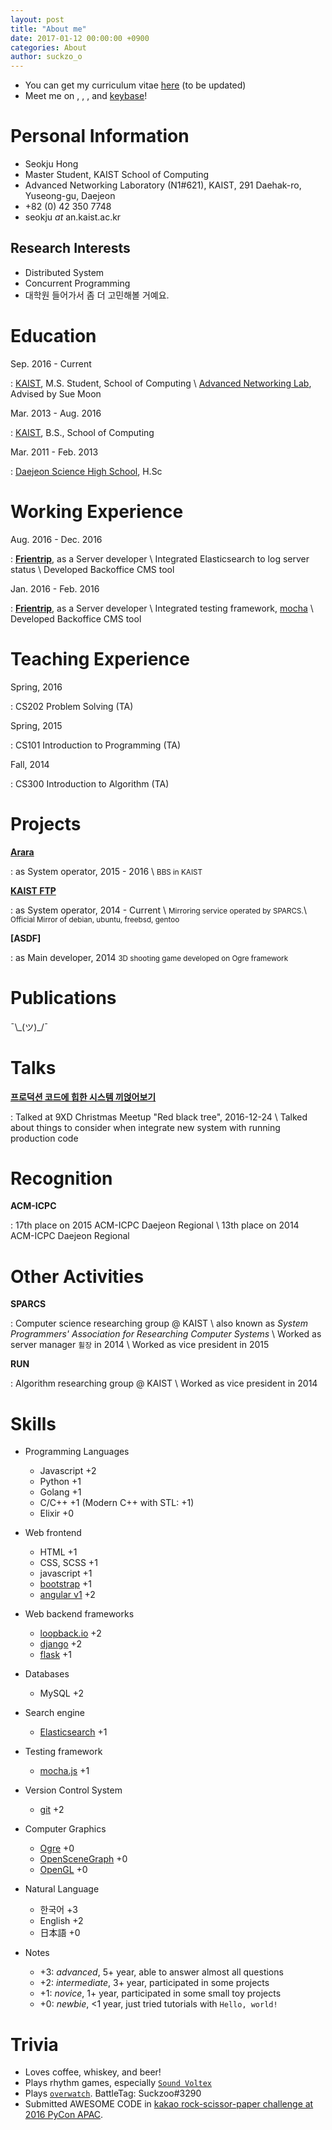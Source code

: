 ```yaml
---
layout: post
title: "About me"
date: 2017-01-12 00:00:00 +0900
categories: About
author: suckzo_o
---
```


- You can get my curriculum vitae [here](#) (to be updated)
- Meet me on [<i class="fa fa-twitter"></i>](https://twitter.com/suckzo_p),
 [<i class="fa fa-facebook"></i>](https://fb.me/suckzoo),
 [<i class="fa fa-github"></i>](https://github.com/suckzoo),
 and [keybase](https://keybase.io/suckzoo)!

# Personal Information
- Seokju Hong
- Master Student, KAIST School of Computing
- <i class="fa fa-building"></i> Advanced Networking Laboratory (N1#621), KAIST, 291 Daehak-ro, Yuseong-gu, Daejeon 
- <i class="fa fa-phone"></i> +82 (0) 42 350 7748
- <i class="fa fa-envelope-o"></i> seokju _at_ an.kaist.ac.kr

## Research Interests
- Distributed System
- Concurrent Programming
- 대학원 들어가서 좀 더 고민해볼 거예요.

# Education

Sep. 2016 - Current

: [KAIST](https://kaist.edu), M.S. Student, School of Computing \\
[Advanced Networking Lab](https://an.kaist.ac.kr), Advised by Sue Moon

Mar. 2013 - Aug. 2016

: [KAIST](https://kaist.edu), B.S., School of Computing

Mar. 2011 - Feb. 2013

: [Daejeon Science High School](https://djs.hs.kr), H.Sc

# Working Experience
Aug. 2016 - Dec. 2016

: **[Frientrip](https://frip.co.kr)**, as a Server developer \\
Integrated Elasticsearch to log server status \\
Developed Backoffice CMS tool

Jan. 2016 - Feb. 2016

: **[Frientrip](https://frip.co.kr)**, as a Server developer \\
Integrated testing framework, [mocha](https://mochajs.org/) \\
Developed Backoffice CMS tool

# Teaching Experience
Spring, 2016

: CS202 Problem Solving (TA)

Spring, 2015

: CS101 Introduction to Programming (TA)

Fall, 2014

: CS300 Introduction to Algorithm (TA)

# Projects
**[Arara](http://ara.kaist.ac.kr)**

: as System operator, 2015 - 2016 \\
<small>BBS in KAIST</small>

**[KAIST FTP](http://ftp.kaist.ac.kr)**

: as System operator, 2014 - Current \\
<small>Mirroring service operated by SPARCS.</small>\\
<small>Official Mirror of debian, ubuntu, freebsd, gentoo</small>

**[ASDF]** [<i class="fa fa-github"></i>](https://github.com/suckzoo/asdf)

: as Main developer, 2014
<small>3D shooting game developed on Ogre framework</small>

# Publications
¯\\\_(ツ)\_/¯

# Talks
**[프로덕션 코드에 힙한 시스템 끼얹어보기](http://www.slideshare.net/SeokJuHong/ss-70427429)**

: Talked at 9XD Christmas Meetup "Red black tree", 2016-12-24 \\
Talked about things to consider when integrate new system with running production code

# Recognition
**ACM-ICPC**

: 17th place on 2015 ACM-ICPC Daejeon Regional \\
13th place on 2014 ACM-ICPC Daejeon Regional 

# Other Activities
**SPARCS**

: Computer science researching group @ KAIST \\
also known as _System Programmers' Association for Researching Computer Systems_ \\
Worked as server manager `휠장` in 2014 \\
Worked as vice president in 2015

**RUN**

: Algorithm researching group @ KAIST \\
Worked as vice president in 2014


# Skills
- Programming Languages
  - Javascript +2
  - Python +1
  - Golang +1
  - C/C++ +1 (Modern C++ with STL: +1)
  - Elixir +0
- Web frontend 
  - HTML +1
  - CSS, SCSS +1
  - javascript +1
  - [bootstrap](https://getbootstrap.com) +1
  - [angular v1](https://angularjs.org) +2
- Web backend frameworks
  - [loopback.io](https://loopback.io) +2
  - [django](https://www.djangoproject.com) +2
  - [flask](https://flask.pocoo.org) +1
- Databases
  - MySQL +2
- Search engine
  - [Elasticsearch](https://elastic.io) +1
- Testing framework
  - [mocha.js](https://mochajs.org) +1
- Version Control System
  - [git](https://git-scm.com) +2
- Computer Graphics
  - [Ogre](https://www.ogre3d.org) +0
  - [OpenSceneGraph](https://www.openscenegraph.org) +0
  - [OpenGL](https://www.opengl.org) +0
- Natural Language
  - 한국어 +3
  - English +2
  - 日本語 +0

- Notes
  - +3: _advanced_, 5+ year, able to answer almost all questions
  - +2: _intermediate_, 3+ year, participated in some projects
  - +1: _novice_, 1+ year, participated in some small toy projects
  - +0: _newbie_, <1 year, just tried tutorials with `Hello, world!`

# Trivia
- Loves coffee, whiskey, and beer!
- Plays rhythm games, especially [`Sound Voltex`](http://p.eagate.573.jp/game/sdvx/)
- Plays [`overwatch`](https://playoverwatch.com). BattleTag: Suckzoo#3290
- Submitted AWESOME CODE in [kakao rock-scissor-paper challenge at 2016 PyCon APAC](http://tech.kakao.com/2016/08/19/gawibawibo/).

